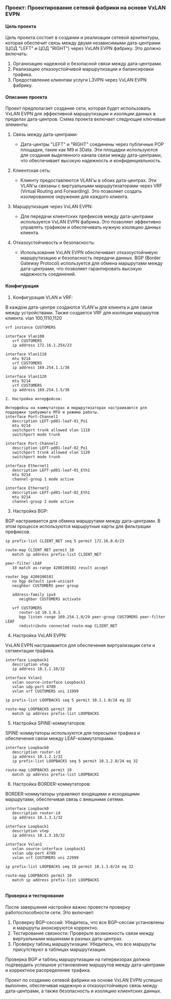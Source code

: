 ### Проект: Проектирование сетевой фабрики на основе VxLAN EVPN

#### Цель проекта

Цель проекта состоит в создании и реализации сетевой архитектуры, которая обеспечит связь между двумя независимыми дата-центрами (ЦОД "LEFT" и ЦОД "RIGHT") через VxLAN EVPN фабрику. Это должно включать:

1. Организацию надежной и безопасной связи между дата-центрами.
2. Реализацию отказоустойчивой маршрутизации и балансировки трафика.
3. Предоставление клиентам услуги L3VPN через VxLAN EVPN фабрику.

#### Описание проекта

Проект предполагает создание сети, которая будет использовать VxLAN EVPN для эффективной маршрутизации и изоляции данных в пределах дата-центров. Схема проекта включает следующие ключевые элементы:

1. Связь между дата-центрами:
   - Дата-центры "LEFT" и "RIGHT" соединены через публичные POP площадки, такие как M9 и 3Data. Эти площадки используются для создания выделенного канала связи между дата-центрами, что обеспечивает высокую надежность и конфиденциальность.

2. Клиентская сеть:
   - Клиенту предоставляются VLAN'ы в обоих дата-центрах. Эти VLAN'ы связаны с виртуальными маршрутизаторами через VRF (Virtual Routing and Forwarding). Это позволяет создать изолированное окружение для каждого клиента.

3. Маршрутизация через VxLAN EVPN:
   - Для передачи клиентских префиксов между дата-центрами используется VxLAN EVPN фабрика. Это позволяет эффективно управлять трафиком и обеспечивать нужную изоляцию данных клиента.

4. Отказоустойчивость и безопасность:
   - Использование VxLAN EVPN обеспечивает отказоустойчивую маршрутизацию и безопасность передачи данных. BGP (Border Gateway Protocol) используется для обмена маршрутами между дата-центрами, что позволяет гарантировать высокую надежность соединений.

#### Конфигурация

1. Конфигурация VLAN и VRF:

В каждом дата-центре создаются VLAN'ы для клиента и для связи между устройствами. Также создается VRF для изоляции маршрутов клиента.
vlan 100,1110,1120

```
vrf instance CUSTOMERS

interface Vlan100
   vrf CUSTOMERS
   ip address 172.16.1.254/23

interface Vlan1110
   mtu 9214
   vrf CUSTOMERS
   ip address 169.254.1.1/30

interface Vlan1120
   mtu 9214
   vrf CUSTOMERS
   ip address 169.254.1.5/30

2. Настройка интерфейсов:

Интерфейсы на коммутаторах и маршрутизаторах настраиваются для поддержки требуемого MTU и режима работы.
interface Port-Channel1
   description LEFT-pd01-leaf-01_Po1
   mtu 9214
   switchport trunk allowed vlan 1110
   switchport mode trunk

interface Port-Channel2
   description LEFT-pd01-leaf-02_Po1
   switchport trunk allowed vlan 1120
   switchport mode trunk

interface Ethernet1
   description LEFT-pd01-leaf-01_Eth1
   mtu 9214
   channel-group 1 mode active

interface Ethernet2
   description LEFT-pd01-leaf-02_Eth1
   mtu 9214
   channel-group 2 mode active

   ```

3. Настройка BGP:

BGP настраивается для обмена маршрутами между дата-центрами. В этом процессе используются маршрутные карты для фильтрации префиксов.

```
ip prefix-list CLIENT_NET seq 5 permit 172.16.0.0/23

route-map CLIENT_NET permit 10
   match ip address prefix-list CLIENT_NET

peer-filter LEAF
   10 match as-range 4200100102 result accept

router bgp 4200100101
   no bgp default ipv4-unicast
   neighbor CUSTOMERS peer group

   address-family ipv4
      neighbor CUSTOMERS activate

   vrf CUSTOMERS
      router-id 10.1.0.1
      bgp listen range 169.254.1.0/29 peer-group CUSTOMERS peer-filter LEAF
      redistribute connected route-map CLIENT_NET

```

4. Настройка VxLAN EVPN:


VxLAN EVPN настраивается для обеспечения виртуализации сети и сегментации трафика.

```
interface Loopback1
   description vtep
   ip address 10.1.1.10/32

interface Vxlan1
   vxlan source-interface Loopback1
   vxlan udp-port 4789
   vxlan vrf CUSTOMERS vni 11999

ip prefix-list LOOPBACKS seq 5 permit 10.1.1.0/24 eq 32

route-map LOOPBACKS permit 10
   match ip address prefix-list LOOPBACKS

```

5. Настройка SPINE-коммутаторов:

SPINE-коммутаторы используются для пересылки трафика и обеспечения связи между LEAF-коммутаторами.

```
interface Loopback0
   description router-id
   ip address 10.1.2.1/32
   ip prefix-list LOOPBACKS seq 5 permit 10.1.2.0/24 eq 32

route-map LOOPBACKS permit 10
   match ip address prefix-list LOOPBACKS

```

6. Настройка BORDER-коммутаторов:

BORDER-коммутаторы управляют входящими и исходящими маршрутами, обеспечивая связь с внешними сетями.

```
interface Loopback0
   description router-id
   ip address 10.1.3.1/32

interface Loopback1
   description vtep
   ip address 10.1.3.10/32

interface Vxlan1
   vxlan source-interface Loopback1
   vxlan udp-port 4789
   vxlan vrf CUSTOMERS vni 22999

ip prefix-list LOOPBACKS seq 10 permit 10.1.3.0/24 eq 32

route-map LOOPBACKS permit 10
   match ip address prefix-list LOOPBACKS
   
```
#### Проверка и тестирование

После завершения настройки важно провести проверку работоспособности сети. Это включает:

1. Проверку BGP-сессий: Убедитесь, что все BGP-сессии установлены и маршруты анонсируются корректно.
2. Тестирование связности: Проверьте возможность связи между виртуальными машинами в разных дата-центрах.
3. Проверку таблиц маршрутизации: Убедитесь, что все маршруты присутствуют в таблицах маршрутизации.

Проверка BGP и таблиц маршрутизации на гипервизорах должна подтвердить успешное установление маршрутов между дата-центрами и корректное распределение трафика.

Проект по созданию сетевой фабрики на основе VxLAN EVPN успешно выполнен, обеспечивая надежную и отказоустойчивую связь между дата-центрами, а также безопасность и изоляцию клиентских данных.

